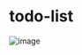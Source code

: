 # todo-list
![image](https://github.com/Debarjitmohanty/todo-list/assets/91021174/2326a295-a58d-4bb7-93d3-7f0abfbe77ca)
